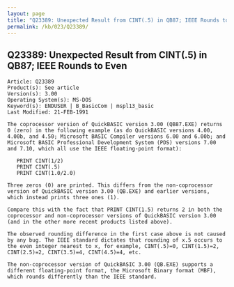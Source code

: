 ```yaml
---
layout: page
title: "Q23389: Unexpected Result from CINT(.5) in QB87; IEEE Rounds to Even"
permalink: /kb/023/Q23389/
---
```


## Q23389: Unexpected Result from CINT(.5) in QB87; IEEE Rounds to Even

	Article: Q23389
	Product(s): See article
	Version(s): 3.00
	Operating System(s): MS-DOS
	Keyword(s): ENDUSER | B_BasicCom | mspl13_basic
	Last Modified: 21-FEB-1991
	
	The coprocessor version of QuickBASIC version 3.00 (QB87.EXE) returns
	0 (zero) in the following example (as do QuickBASIC versions 4.00,
	4.00b, and 4.50; Microsoft BASIC Compiler versions 6.00 and 6.00b; and
	Microsoft BASIC Professional Development System (PDS) versions 7.00
	and 7.10, which all use the IEEE floating-point format):
	
	   PRINT CINT(1/2)
	   PRINT CINT(.5)
	   PRINT CINT(1.0/2.0)
	
	Three zeros (0) are printed. This differs from the non-coprocessor
	version of QuickBASIC version 3.00 (QB.EXE) and earlier versions,
	which instead prints three ones (1).
	
	Compare this with the fact that PRINT CINT(1.5) returns 2 in both the
	coprocessor and non-coprocessor versions of QuickBASIC version 3.00
	(and in the other more recent products listed above).
	
	The observed rounding difference in the first case above is not caused
	by any bug. The IEEE standard dictates that rounding of x.5 occurs to
	the even integer nearest to x, for example, CINT(.5)=0, CINT(1.5)=2,
	CINT(2.5)=2, CINT(3.5)=4, CINT(4.5)=4, etc.
	
	The non-coprocessor version of QuickBASIC 3.00 (QB.EXE) supports a
	different floating-point format, the Microsoft Binary format (MBF),
	which rounds differently than the IEEE standard.
